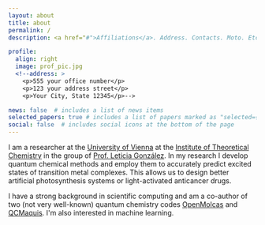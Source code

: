 ```yaml
---
layout: about
title: about
permalink: /
description: <a href="#">Affiliations</a>. Address. Contacts. Moto. Etc.

profile:
  align: right
  image: prof_pic.jpg
  <!--address: >
    <p>555 your office number</p>
    <p>123 your address street</p>
    <p>Your City, State 12345</p>-->

news: false  # includes a list of news items
selected_papers: true # includes a list of papers marked as "selected={true}"
social: false  # includes social icons at the bottom of the page
---
```


I am a researcher at the [University of Vienna](https://www.univie.ac.at) at the [Institute of Theoretical Chemistry](https://itc.univie.ac.at) in the group of [Prof. Leticia González](https://theochem.univie.ac.at). In my research I develop quantum chemical methods and employ them to accurately predict excited states of transition metal complexes. This allows us to design better artificial photosynthesis systems or light-activated anticancer drugs.

I have a strong background in scientific computing and am a co-author of two (not very well-known) quantum chemistry codes [OpenMolcas](https://gitlab.com/Molcas/OpenMolcas) and [QCMaquis](https://github.com/qcscine/qcmaquis). I'm also interested in machine learning.
